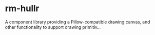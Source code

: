 # rm-hullr
A component library providing a Pillow-compatible drawing canvas, and other functionality to support drawing primitiv…
